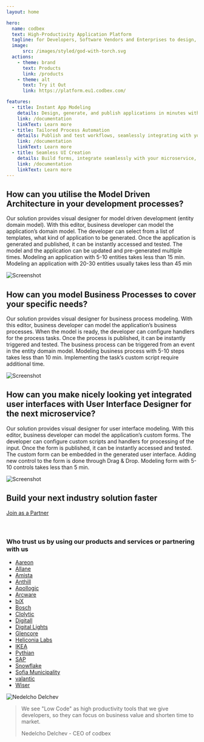 ```yaml
---
layout: home

hero:
  name: codbex
  text: High-Productivity Application Platform
  tagline: for Developers, Software Vendors and Enterprises to design, develop and deliver their industry solutions
  image:
      src: /images/styled/god-with-torch.svg
  actions:
    - theme: brand
      text: Products
      link: /products
    - theme: alt
      text: Try it Out
      link: https://platform.eu1.codbex.com/

features:
  - title: Instant App Modeling
    details: Design, generate, and publish applications in minutes with our visual model-driven development tools
    link: /documentation
    linkText: Learn more
  - title: Tailored Process Automation
    details: Publish and test workflows, seamlessly integrating with your domain models for dynamic automation
    link: /documentation
    linkText: Learn more
  - title: Seamless UI Creation
    details: Build forms, integrate seamlessly with your microservice, and publish for immediate use
    link: /documentation
    linkText: Learn more
---
```


<div class="content">
	<section>
		<div class="container flex">
			<div class="text">
				<h2>How can you utilise the <strong>Model Driven Architecture</strong> in your development processes?</h2>
				<p>Our solution provides visual designer for model driven development (entity domain model).
					With this editor, business developer can model the application’s domain model.
					The developer can select from a list of templates, what kind of application to be generated.
					Once the application is generated and published, it can be instantly accessed and tested.
					The model and the application can be updated and pre-generated multiple times.
					Modeling an application with 5-10 entities takes less than 15 min.
					Modeling an application with 20-30 entities usually takes less than 45 min</p>
			</div>
			<div class="image">
				<img src="/images/ide-mda.png" alt="Screenshot" class="screenshot editable" />
			</div>
		</div>
	</section>
	<section>
		<div class="container flex">
			<div class="text">
				<h2>How can you model <strong>Business Processes</strong> to cover your specific needs?</h2>
				<p>Our solution provides visual designer for business process modeling.
					With this editor, business developer can model the application’s business processes.
					When the model is ready, the developer can configure handlers for the process tasks.
					Once the process is published, it can be instantly triggered and tested.
					The business process can be triggered from an event in the entity domain model.
					Modeling business process with 5-10 steps takes less than 10 min.
					Implementing the task’s custom script require additional time.</p>
			</div>
			<div class="image">
				<img src="/images/features/bpm-perspective.png" alt="Screenshot" class="screenshot editable" />
			</div>
		</div>
	</section>
	<section>
		<div class="container flex">
			<div class="text">
				<h2>How can you make nicely looking yet integrated user interfaces with <strong>User Interface Designer</strong> for the next microservice?</h2>
				<p>Our solution provides visual designer for user interface modeling.
					With this editor, business developer can model the application’s custom forms.
					The developer can configure custom scripts and handlers for processing of the input.
					Once the form is published, it can be instantly accessed and tested.
					The custom form can be embedded in the generated user interface.
					Adding new control to the form is done through Drag & Drop.
					Modeling form with 5-10 controls takes less than 5 min.</p>
			</div>
			<div class="image">
				<img src="/images/ide-form.png" alt="Screenshot" class="screenshot editable" />
			</div>
		</div>
	</section>
	<section class="partners">
		<h2><strong>Build</strong> your next industry solution faster</h2>
		<div class="button alt"><a href="mailto:office@codbex.com">Join as a Partner</a></div>
		<br><br>
		<h3><strong>Who</strong> trust us by using our products and services or partnering with us</h3>
		<div class="container text-center">
			<ul class="partner-list">
				<li><a href="https://aareon.com/" target="_blank">Aareon</a></li>
				<li><a href="https://allane.com/" target="_blank">Allane</a></li>
				<li><a href="https://amista.be" target="_blank">Amista</a></li>
				<li><a href="https://anthill.one/" target="_blank">Anthill</a></li>
				<li><a href="https://apollogic.com/" target="_blank">Apollogic</a></li>
				<li><a href="https://arcware.io" target="_blank">Arcware</a></li>
				<li><a href="https://bix-consulting.com/" target="_blank">biX</a></li>
				<li><a href="https://bosch.com/" target="_blank">Bosch</a></li>
				<li><a href="https://clolytic.com/" target="_blank">Clolytic</a></li>
				<li><a href="https://digitall.com" target="_blank">Digitall</a></li>
				<li><a href="https://lights.digital" target="_blank">Digital Lights</a></li>
				<li><a href="https://glencore.com" target="_blank">Glencore</a></li>
				<li><a href="https://heliconialabs.com/" target="_blank">Heliconia Labs</a></li>
				<li><a href="https://ikea.com/" target="_blank">IKEA</a></li>
				<li><a href="https://pythian.com/" target="_blank">Pythian</a></li>
				<li><a href="https://sap.com/" target="_blank">SAP</a></li>
				<li><a href="https://snowflake.com/" target="_blank">Snowflake</a></li>
				<li><a href="https://www.sofia.bg/web/sofia-municipality" target="_blank">Sofia Municipality</a></li>
				<li><a href="https://valantic.com/" target="_blank">valantic</a></li>
				<li><a href="https://wisertech.com/" target="_blank">Wiser</a></li>
			</ul>
			</div>
	</section>
	<section class="testimonial">
		<div class="container flex">
			<div class="testimonial-block">
				<div class="square-image"><img src="/images/staff/nedelcho.jpg" alt="Nedelcho Delchev"></div>
				<blockquote>
					<p>We see "Low Code" as high productivity tools that we give developers,
						so they can focus on business value and shorten time to market.</p>
					<p class="author">Nedelcho Delchev - CEO of codbex</p>
				</blockquote>
			</div>
		</div>
	</section>
</div>